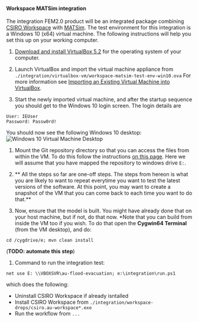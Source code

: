 #### Workspace MATSim integration

The integration FEM2.0 product will be an integrated package combining [CSIRO Workspace](https://research.csiro.au/workspace/) with [MATSim](matsim.org). The test environment for this integration is a  Windows 10 (x64) virtual machine. The following instructions will help you set this up on your working computer.

1. [Download and install VirtualBox 5.2](https://www.virtualbox.org/wiki/Downloads) for the operating system of your computer.

1. Launch VirtualBox and import the virtual machine appliance from ```
./integration/virtualbox-vm/workspace-matsim-test-env-win10.ova```
For more information see [Importing an Existing Virtual Machine into VirtualBox](https://docs.oracle.com/cd/E26217_01/E26796/html/qs-import-vm.html).

1. Start the newly imported virtual machine, and after the startup sequence you should get to the Windows 10 login screen. The login details are
```
User: IEUser
Password: Passw0rd!
```
You should now see the following Windows 10 desktop:
![Windows 10 Virtual Machine Desktop](./doc/win10desktop.png)

1. Mount the Git repository directory so that you can access the files from within the VM. To do this follow the instructions [on this page](https://helpdeskgeek.com/virtualization/virtualbox-share-folder-host-guest/). Here we will assume that you have mapped the repository to windows drive `E:`.

1. ** All the steps so far are one-off steps. The steps from hereon is what you are likely to want to repeat everytime you want to test the latest versions of the software. At this point, you may want to create a snapshot of the VM that you can come back to each time you want to do that.**

1. Now, ensure that the model is built. You might have already done that on your host machine, but if not, do that now.
*Note that you can build from inside the VM too if you wish. To do that open the **Cygwin64 Terminal** (from the VM desktop), and do:
```
cd /cygdrive/e; mvn clean install
```
(**TODO: automate this  step**)

1. Command to run the integration test:
```
net use E: \\VBOXSVR\au-flood-evacuation; e:\integration\run.ps1
```
 which does the following:
   * Uninstall CSIRO Workspace if already isntalled
   * Install CSIRO Workspace from `./integration/workspace-drops/csiro.au-workspace*.exe`
   * Run the workflow from `...`
